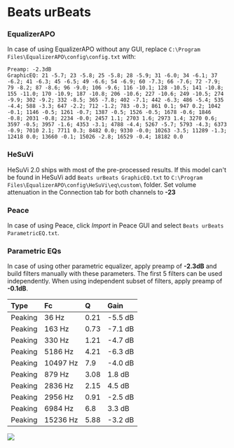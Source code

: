 # Beats urBeats

### EqualizerAPO
In case of using EqualizerAPO without any GUI, replace `C:\Program Files\EqualizerAPO\config\config.txt`
with:
```
Preamp: -2.3dB
GraphicEQ: 21 -5.7; 23 -5.8; 25 -5.8; 28 -5.9; 31 -6.0; 34 -6.1; 37 -6.2; 41 -6.3; 45 -6.5; 49 -6.6; 54 -6.9; 60 -7.3; 66 -7.6; 72 -7.9; 79 -8.2; 87 -8.6; 96 -9.0; 106 -9.6; 116 -10.1; 128 -10.5; 141 -10.8; 155 -11.0; 170 -10.9; 187 -10.8; 206 -10.6; 227 -10.6; 249 -10.5; 274 -9.9; 302 -9.2; 332 -8.5; 365 -7.8; 402 -7.1; 442 -6.3; 486 -5.4; 535 -4.4; 588 -3.3; 647 -2.2; 712 -1.2; 783 -0.3; 861 0.1; 947 0.2; 1042 -0.1; 1146 -0.5; 1261 -0.7; 1387 -0.5; 1526 -0.5; 1678 -0.6; 1846 -0.8; 2031 -0.8; 2234 -0.0; 2457 1.1; 2703 1.6; 2973 1.4; 3270 0.6; 3597 -0.5; 3957 -1.6; 4353 -3.1; 4788 -4.4; 5267 -5.7; 5793 -4.3; 6373 -0.9; 7010 2.1; 7711 0.3; 8482 0.0; 9330 -0.0; 10263 -3.5; 11289 -1.3; 12418 0.0; 13660 -0.1; 15026 -2.8; 16529 -0.4; 18182 0.0
```

### HeSuVi
HeSuVi 2.0 ships with most of the pre-processed results. If this model can't be found in HeSuVi add
`Beats urBeats GraphicEQ.txt` to `C:\Program Files\EqualizerAPO\config\HeSuVi\eq\custom\` folder.
Set volume attenuation in the Connection tab for both channels to **-23**

### Peace
In case of using Peace, click *Import* in Peace GUI and select `Beats urBeats ParametricEQ.txt`.

### Parametric EQs
In case of using other parametric equalizer, apply preamp of **-2.3dB** and build filters manually
with these parameters. The first 5 filters can be used independently.
When using independent subset of filters, apply preamp of **-0.1dB**.

| Type    | Fc       |    Q | Gain    |
|:--------|:---------|:-----|:--------|
| Peaking | 36 Hz    | 0.21 | -5.5 dB |
| Peaking | 163 Hz   | 0.73 | -7.1 dB |
| Peaking | 330 Hz   | 1.21 | -4.7 dB |
| Peaking | 5186 Hz  | 4.21 | -6.3 dB |
| Peaking | 10497 Hz | 7.9  | -4.0 dB |
| Peaking | 879 Hz   | 3.08 | 1.8 dB  |
| Peaking | 2836 Hz  | 2.15 | 4.5 dB  |
| Peaking | 2956 Hz  | 0.91 | -2.5 dB |
| Peaking | 6984 Hz  | 6.8  | 3.3 dB  |
| Peaking | 15236 Hz | 5.88 | -3.2 dB |

![](https://raw.githubusercontent.com/jaakkopasanen/AutoEq/master/results/rtings/avg/Beats%20urBeats/Beats%20urBeats.png)